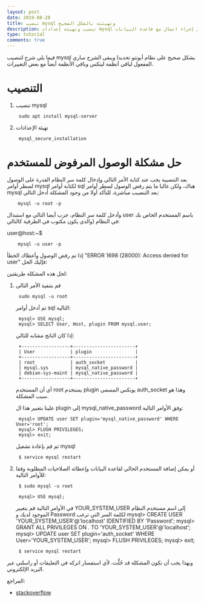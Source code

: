 ```yaml
---
layout: post
date: 2019-08-28
title: تنصيب mysql وتهيئته بالشكل الصحيح 
description: تنصيب وتهيئة إعدادات mysql بالشكل الصحيح وحل مشكلة رفض الوصول للمستخدم وعدم القدرة على إجراء اتصال مع قاعدة البيانات
type: tutorial
comments: true
---
```





فيما يلي شرح لتنصيب mysql بشكل صحيح على نظام أبونتو تحديدا ويبقى الشرح ساري المفعول لباقي أنظمة لينكس وباقي الأنظمة أيضاً مع بعض التغييرات.

# التنصيب 

1. تنصيب mysql

		sudo apt install mysql-server

2. تهيئة الإعدادات

		mysql_secure_installation

# حل مشكلة الوصول المرفوض للمستخدم

بعد التنصيبة يجب عند كتابة الأمر التالي وإدخال كلمة سر النظام القدرة على الوصول لسطر أوامر mysql لكتابة أوامر sql هناك، ولكن غالبا ما يتم رفض الوصول لسطر أوامر mysql بعد التنصيب مباشرة، للتأكد أولا من وجود المشكلة أدخل التالي:

		mysql -u root -p
	
وأدخل كلمة سر النظام، جرب أيضا التالي مع استبدال user باسم المستخدم الخاص بك في النظام (والذي يكون مكتوب في الطرفية كالتالي: 

user@host:~$

		mysql -u user -p

إذا تم رفض الوصول وأعطاك الخطأ "ERROR 1698 (28000): Access denied for user" فإليك الحل:

 لحل هذه المشكلة طريقتين:

1. قم بتنفيذ الأمر التالي

		sudo mysql -u root

     ثم أدخل أوامر sql التالية:

		mysql> USE mysql;
		mysql> SELECT User, Host, plugin FROM mysql.user;

    إذا كان الناتج مشابه للتالي:

		+------------------+-----------------------+
		| User             | plugin                |
		+------------------+-----------------------+
		| root             | auth_socket           |
		| mysql.sys        | mysql_native_password |
		| debian-sys-maint | mysql_native_password |
		+------------------+-----------------------+

    أي أن المستخدم root يستخدم plugin يونكس المسمى auth_socket وهذا هو سبب المشكلة.

    علينا بتغيير هذا ال plugin إلى mysql_native_password وفق الأوامر التالية:

		mysql> UPDATE user SET plugin='mysql_native_password' WHERE User='root';
		mysql> FLUSH PRIVILEGES;
		mysql> exit;

    ثم قم بإعادة تشغيل mysql

		$ service mysql restart
	
2. أو يمكن إضافة المستخدم الحالي لقاعدة البيانات وإعطائه الصلاحيات المطلوبة وفقا للأوامر التالية:

		$ sudo mysql -u root 

		mysql> USE mysql;

    في الأوامر التالية قم بتغيير YOUR_SYSTEM_USER إلى اسم مستخدم النظام الموجود لديك و Password لكلمة السر التي ترغب
		mysql> CREATE USER 'YOUR_SYSTEM_USER'@'localhost' IDENTIFIED BY 'Password';
		mysql> GRANT ALL PRIVILEGES ON *.* TO 'YOUR_SYSTEM_USER'@'localhost';
		mysql> UPDATE user SET plugin='auth_socket' WHERE User='YOUR_SYSTEM_USER';
		mysql> FLUSH PRIVILEGES;
		mysql> exit;

		$ service mysql restart

وبهذا يجب أن تكون المشكلة قد حُلَّت، ﻷي استفسار اتركه في التعليقات أو راسلني عبر البريد الإلكتروني.


المراجع:

* [stackoverflow](https://stackoverflow.com/questions/39281594/error-1698-28000-access-denied-for-user-rootlocalhost)
